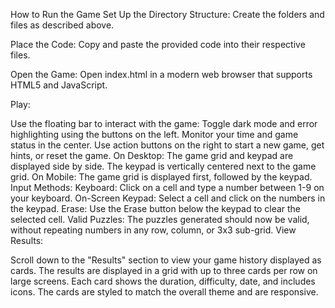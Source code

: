 How to Run the Game
Set Up the Directory Structure: Create the folders and files as described above.

Place the Code: Copy and paste the provided code into their respective files.

Open the Game: Open index.html in a modern web browser that supports HTML5 and JavaScript.

Play:

Use the floating bar to interact with the game:
Toggle dark mode and error highlighting using the buttons on the left.
Monitor your time and game status in the center.
Use action buttons on the right to start a new game, get hints, or reset the game.
On Desktop:
The game grid and keypad are displayed side by side.
The keypad is vertically centered next to the game grid.
On Mobile:
The game grid is displayed first, followed by the keypad.
Input Methods:
Keyboard: Click on a cell and type a number between 1-9 on your keyboard.
On-Screen Keypad: Select a cell and click on the numbers in the keypad.
Erase: Use the Erase button below the keypad to clear the selected cell.
Valid Puzzles:
The puzzles generated should now be valid, without repeating numbers in any row, column, or 3x3 sub-grid.
View Results:

Scroll down to the "Results" section to view your game history displayed as cards.
The results are displayed in a grid with up to three cards per row on large screens.
Each card shows the duration, difficulty, date, and includes icons.
The cards are styled to match the overall theme and are responsive.